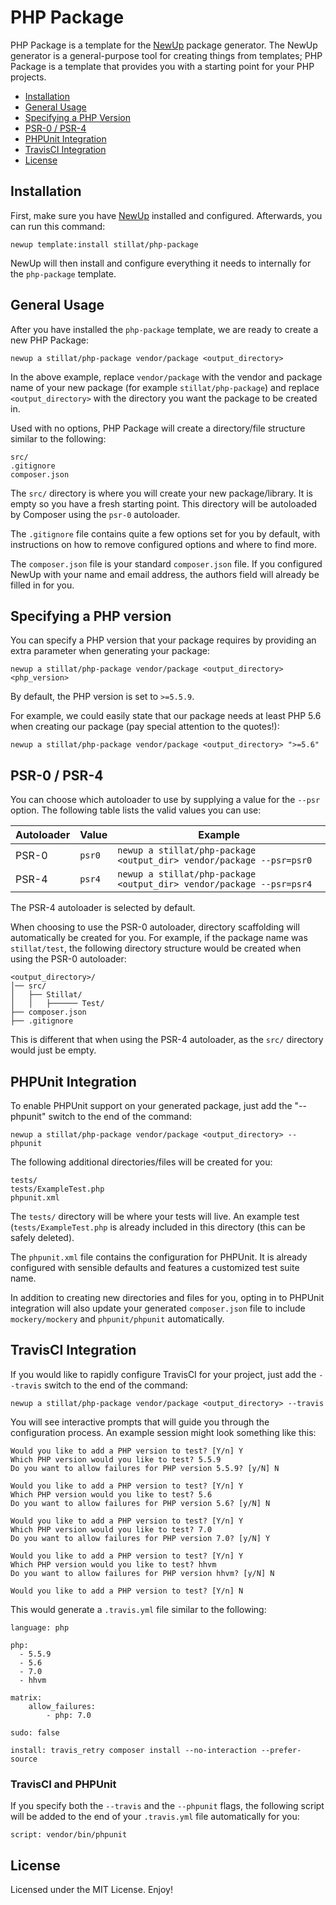 # PHP Package

PHP Package is a template for the [NewUp](https://github.com/newup/newup) package generator. The NewUp generator is a general-purpose tool for creating things from templates; PHP Package is a template that provides you with a starting point for your PHP projects.

* [Installation](#installation)
* [General Usage](#usage)
* [Specifying a PHP Version](#phpv)
* [PSR-0 / PSR-4](#psr)
* [PHPUnit Integration](#phpunit)
* [TravisCI Integration](#travis)
* [License](#license)

<a name="installation"></a>
## Installation

First, make sure you have [NewUp](https://github.com/newup/newup) installed and configured. Afterwards, you can run this command:

`newup template:install stillat/php-package`

NewUp will then install and configure everything it needs to internally for the `php-package` template.

<a name="usage"></a>
## General Usage

After you have installed the `php-package` template, we are ready to create a new PHP Package:

`newup a stillat/php-package vendor/package <output_directory>`

In the above example, replace `vendor/package` with the vendor and package name of your new package (for example `stillat/php-package`) and replace `<output_directory>` with the directory you want the package to be created in.

Used with no options, PHP Package will create a directory/file structure similar to the following:

~~~
src/
.gitignore
composer.json
~~~

The `src/` directory is where you will create your new package/library. It is empty so you have a fresh starting point. This directory will be autoloaded by Composer using the `psr-0` autoloader.

The `.gitignore` file contains quite a few options set for you by default, with instructions on how to remove configured options and where to find more.

The `composer.json` file is your standard `composer.json` file. If you configured NewUp with your name and email address, the authors field will already be filled in for you.

<a name="phpv"></a>
## Specifying a PHP version

You can specify a PHP version that your package requires by providing an extra parameter when generating your package:

`newup a stillat/php-package vendor/package <output_directory> <php_version>`

By default, the PHP version is set to `>=5.5.9`.

For example, we could easily state that our package needs at least PHP 5.6 when creating our package (pay special attention to the quotes!):

`newup a stillat/php-package vendor/package <output_directory> ">=5.6"`

<a name="psr"></a>
## PSR-0 / PSR-4

You can choose which autoloader to use by supplying a value for the `--psr` option. The following table lists the valid values you can use:

| Autoloader | Value | Example |
|---|---|---|
| PSR-0 | `psr0` | `newup a stillat/php-package <output_dir> vendor/package --psr=psr0` |
| PSR-4 | `psr4` | `newup a stillat/php-package <output_dir> vendor/package --psr=psr4` |

The PSR-4 autoloader is selected by default.

When choosing to use the PSR-0 autoloader, directory scaffolding will automatically be created for you. For example, if the package name was `stillat/test`, the following directory structure would be created when using the PSR-0 autoloader:

~~~
<output_directory>/
│── src/
│   ├── Stillat/
│   │   ├────── Test/
├── composer.json
├── .gitignore
~~~

This is different that when using the PSR-4 autoloader, as the `src/` directory would just be empty.


<a name="phpunit"></a>
## PHPUnit Integration

To enable PHPUnit support on your generated package, just add the "--phpunit" switch to the end of the command:

`newup a stillat/php-package vendor/package <output_directory> --phpunit`

The following additional directories/files will be created for you:

~~~
tests/
tests/ExampleTest.php
phpunit.xml
~~~

The `tests/` directory will be where your tests will live. An example test (`tests/ExampleTest.php` is already included in this directory (this can be safely deleted).

The `phpunit.xml` file contains the configuration for PHPUnit. It is already configured with sensible defaults and features a customized test suite name.

In addition to creating new directories and files for you, opting in to PHPUnit integration will also update your generated `composer.json` file to include `mockery/mockery` and `phpunit/phpunit` automatically.

<a name="travis"></a>
## TravisCI Integration

If you would like to rapidly configure TravisCI for your project, just add the `--travis` switch to the end of the command:

`newup a stillat/php-package vendor/package <output_directory> --travis`

You will see interactive prompts that will guide you through the configuration process. An example session might look something like this:

~~~
Would you like to add a PHP version to test? [Y/n] Y
Which PHP version would you like to test? 5.5.9
Do you want to allow failures for PHP version 5.5.9? [y/N] N

Would you like to add a PHP version to test? [Y/n] Y
Which PHP version would you like to test? 5.6
Do you want to allow failures for PHP version 5.6? [y/N] N

Would you like to add a PHP version to test? [Y/n] Y
Which PHP version would you like to test? 7.0
Do you want to allow failures for PHP version 7.0? [y/N] Y

Would you like to add a PHP version to test? [Y/n] Y
Which PHP version would you like to test? hhvm
Do you want to allow failures for PHP version hhvm? [y/N] N

Would you like to add a PHP version to test? [Y/n] N
~~~

This would generate a `.travis.yml` file similar to the following:

~~~
language: php

php:
  - 5.5.9
  - 5.6
  - 7.0
  - hhvm

matrix:
    allow_failures:
        - php: 7.0

sudo: false

install: travis_retry composer install --no-interaction --prefer-source
~~~

### TravisCI and PHPUnit

If you specify both the `--travis` and the `--phpunit` flags, the following script will be added to the end of your `.travis.yml` file automatically for you:

`script: vendor/bin/phpunit`

<a name="license"></a>
## License

Licensed under the MIT License. Enjoy!
